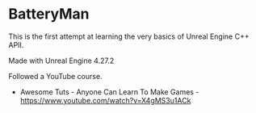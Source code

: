 # BatteryMan

This is the first attempt at learning the very basics of Unreal Engine C++ APII.

Made with Unreal Engine 4.27.2

Followed a YouTube course.
- Awesome Tuts - Anyone Can Learn To Make Games - https://www.youtube.com/watch?v=X4gMS3u1ACk
